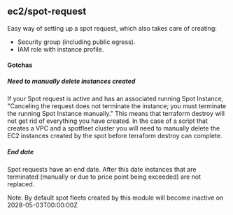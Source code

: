 ## ec2/spot-request

Easy way of setting up a spot request, which also takes care of creating:

- Security group (including public egress).
- IAM role with instance profile.

#### Gotchas

##### Need to manually delete instances created
If your Spot request is active and has an associated running Spot Instance, "Canceling the request does not terminate
the instance; you must terminate the running Spot Instance manually."  This means that terraform destroy will not
get rid of everything you have created.  In the case of a script that creates a VPC and a spotfleet cluster you will
need to manually delete the EC2 instances created by the spot before terraform destroy can complete.

##### End date
Spot requests have an end date.  After this date instances that are terminated (manually or due to price point being
exceeded) are not replaced.

Note: By default spot fleets created by this module will become inactive on 2028-05-03T00:00:00Z
